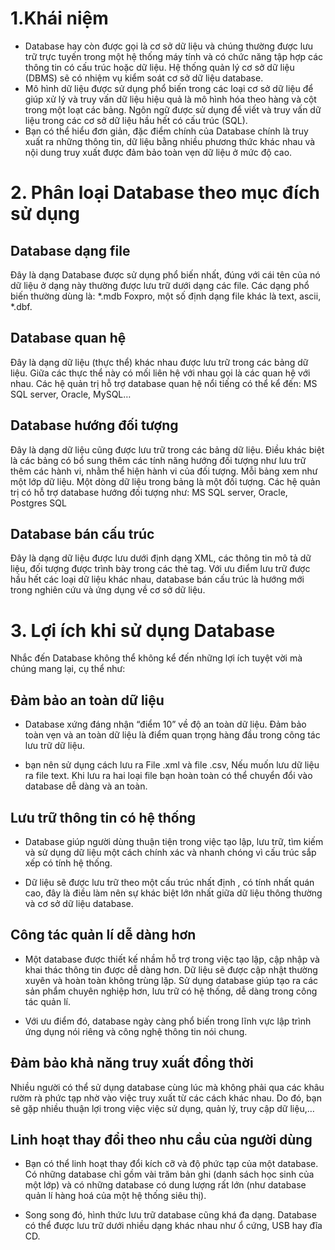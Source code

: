 # 1.Khái niệm
- Database hay còn được gọi là cơ sở dữ liệu và chúng thường được lưu trữ trực tuyến trong một hệ thống máy tính và có chức năng tập hợp các thông tin có cấu trúc hoặc dữ liệu. Hệ thống quản lý cơ sở dữ liệu (DBMS) sẽ có nhiệm vụ kiểm soát cơ sở dữ liệu database.
- Mô hình dữ liệu được sử dụng phổ biến trong các loại cơ sở dữ liệu để giúp xử lý và truy vấn dữ liệu hiệu quả là mô hình hóa theo hàng và cột trong một loạt các bảng. Ngôn ngữ được sử dụng để viết và truy vấn dữ liệu trong các cơ sở dữ liệu hầu hết có cấu trúc (SQL).
- Bạn có thể hiểu đơn giản, đặc điểm chính của Database chính là truy xuất ra những thông tin, dữ liệu bằng nhiều phương thức khác nhau và nội dung truy xuất được đảm bảo toàn vẹn dữ liệu ở mức độ cao.
# 2. Phân loại Database theo mục đích sử dụng
  ## Database dạng file
   Đây là dạng Database được sử dụng phổ biến nhất, đúng với cái tên của nó dữ liệu ở dạng này thường được lưu trữ dưới dạng các file. Các dạng phổ biến thường dùng là: *.mdb Foxpro, một số định dạng file khác là text, ascii, *.dbf.
  ## Database quan hệ
   Đây là dạng dữ liệu (thực thể) khác nhau được lưu trữ trong các bảng dữ liệu.  Giữa các thực thể này có mối liên hệ với nhau gọi là các quan hệ với nhau. Các hệ quản trị hỗ trợ database quan hệ nổi tiếng có thể kể đến: MS SQL server, Oracle, MySQL…
  ## Database hướng đối tượng
   Đây là dạng dữ liệu cũng được lưu trữ trong các bảng dữ liệu. Điều khác biệt là  các bảng có bổ sung thêm các tính năng hướng đối tượng như lưu trữ thêm các hành vi, nhằm thể hiện hành vi của đối tượng. Mỗi bảng xem như một lớp dữ liệu. Một dòng dữ liệu trong bảng là một đối tượng. Các hệ quản trị có hỗ trợ database hướng đối tượng như: MS SQL server, Oracle, Postgres SQL
  ## Database bán cấu trúc
  Đây là dạng dữ liệu được lưu dưới định dạng XML, các thông tin mô tả dữ liệu, đối tượng được trình bày trong các thẻ tag. Với ưu điểm lưu trữ được hầu hết các loại dữ liệu khác nhau, database bán cấu trúc là hướng mới trong nghiên cứu và ứng dụng về cơ sở dữ liệu.
# 3. Lợi ích khi sử dụng Database
Nhắc đến Database không thể không kể đến những lợi ích tuyệt vời mà chúng mang lại, cụ thể như:
  ## Đảm bảo an toàn dữ liệu
   - Database xứng đáng nhận “điểm 10” về độ an toàn dữ liệu. Đảm bảo toàn vẹn và an toàn dữ liệu là điểm quan trọng hàng đầu trong công tác lưu trữ dữ liệu.

   - bạn nên sử dụng cách lưu ra File .xml và file .csv, Nếu muốn lưu dữ liệu ra file text. Khi lưu ra hai loại file bạn hoàn toàn có thể chuyển đổi vào database dễ dàng và an toàn.

  ## Lưu trữ thông tin có hệ thống
   - Database giúp người dùng thuận tiện trong việc tạo lập, lưu trữ, tìm kiếm và sử dụng dữ liệu một cách chính xác và nhanh chóng vì cấu trúc sắp xếp có tính hệ thống.

   - Dữ liệu  sẽ được lưu trữ theo một cấu trúc nhất định , có tính nhất quán cao, đây là điều làm nên sự khác biệt lớn nhất giữa dữ liệu thông thường và cơ sở dữ liệu database.

  ## Công tác quản lí dễ dàng hơn
   - Một database được thiết kế nhầm hỗ trợ trong việc tạo lập, cập nhập và khai thác thông tin được dễ dàng hơn. Dữ liệu sẽ được cập nhật thường xuyên và hoàn toàn không trùng lặp. Sử dụng database giúp tạo ra các sản phẩm chuyên nghiệp hơn, lưu trữ có hệ thống, dễ dàng trong công tác quản lí.

   - Với ưu điểm đó, database ngày càng phổ biến trong lĩnh vực lập trình ứng dụng nói riêng và công nghệ thông tin nói chung.

  ## Đảm bảo khả năng truy xuất đồng thời
   Nhiều người có thể sử dụng database cùng lúc mà không phải qua các khâu rườm rà phức tạp nhờ vào việc truy xuất từ các cách khác nhau.  Do đó, bạn sẽ gặp nhiều thuận lợi trong việc  việc  sử dụng, quản lý, truy cập dữ liệu,…

  ## Linh hoạt thay đổi theo nhu cầu của người dùng
   - Bạn có thể linh hoạt thay đổi kích cỡ và độ phức tạp của một database.  Có những database chỉ gồm vài trăm bản ghi (danh sách học sinh của một lớp) và có những database có dung lượng rất lớn (như database quản lí hàng hoá của một hệ thống siêu thị).

   - Song song đó, hình thức lưu trữ database  cũng khá đa dạng. Database có thể được lưu trữ dưới nhiều dạng khác nhau như ổ cứng, USB hay đĩa CD.
